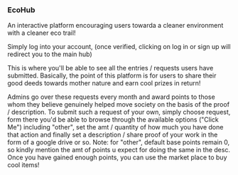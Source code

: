 ### EcoHub
An interactive platform encouraging users towarda a cleaner environment with a cleaner eco trail!

Simply log into your account, (once verified, clicking on log in or sign up will redirect you to the main hub)

This is where you'll be able to see all the entries / requests users have submitted. Basically, the point of this platform is for users to share their good deeds towards mother nature and earn cool prizes in return!

Admins go over these requests every month and award points to those whom they believe genuinely helped move society on the basis of the proof / description. To submit such a request of your own, simply choose request, form there you'd be able to browse through the available options ("Click Me") including "other", set the amt / quantity of how much you have done that action and finally set a description / share proof of your work in the form of a google drive or so. Note: for "other", default base points remain 0, so kindly mention the amt of points u expect for doing the same in the desc. Once you have gained enough points, you can use the market place to buy cool items!
